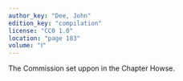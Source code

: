 ```yaml
---
author_key: "Dee, John"
edition_key: "compilation"
license: "CC0 1.0"
location: "page 183"
volume: "Ⅰ"
---
```

The Commission set uppon in the Chapter Howse.

